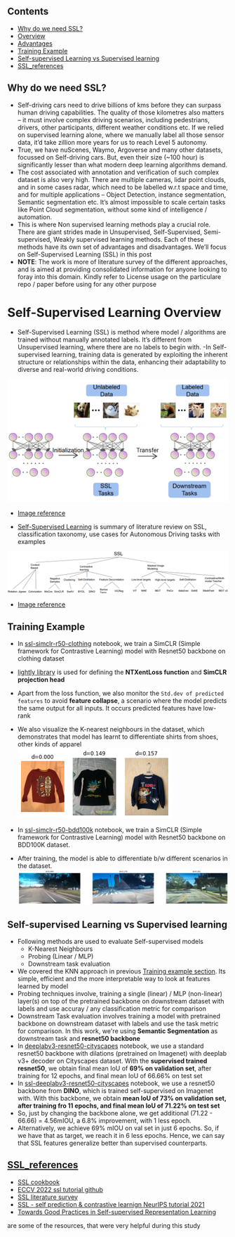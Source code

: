 ## Contents
- [Why do we need SSL?](#why-do-we-need-ssl)
- [Overview](#overview)
- [Advantages](#advantages)
- [Training Example](#training-example)
- [Self-supervised Learning vs Supervised learning](#cam2bev---deep-learning-example)
- [SSL_references](#ssl_references)


## Why do we need SSL?
- Self-driving cars need to drive billions of kms before they can surpass human driving capabilities. The quality of those kilometres also matters – it must involve complex driving scenarios, including  pedestrians, drivers, other participants, different weather conditions etc. If we relied on supervised learning alone, where we manually label all those sensor data, it’d take zillion more years for us to  reach Level 5 autonomy.
- True, we have nuScenes, Waymo, Argoverse and many other datasets, focussed on Self-driving cars. But, even their size (~100 hour) is significantly lesser than what modern deep learning algorithms demand. 
- The cost associated with annotation and verification of such complex dataset is also very high. There are multiple cameras, lidar point clouds, and in some cases radar, which need to be labelled w.r.t space and time, and for multiple applications – Object Detection, instance segmentation, Semantic 
segmentation etc. It’s almost impossible to scale certain tasks like Point Cloud segmentation, without some kind of intelligence / automation. 
- This is where Non supervised learning methods play a crucial role. There are giant strides made in Unsupervised, Self-Supervised, Semi-supervised, Weakly supervised learning methods. Each of these methods have its own set of advantages and disadvantages. We’ll focus on Self-Supervised Learning (SSL) in this post
- **NOTE**: The work is more of literature survey of the different approaches, and is aimed at providing consolidated information for anyone looking to foray into this domain. Kindly refer to License usage on the particulare repo / paper before using for any other purpose


# Self-Supervised Learning Overview
- Self-Supervised Learning (SSL) is method where model / algorithms are trained without manually annotated labels. It’s different from Unsupervised learning, where there are no labels to begin with. 
-In Self-supervised learning, training data is generated by exploiting the inherent structure or relationships within the data, enhancing their adaptability to diverse and real-world driving conditions.

![SSL_explanation](assets/SSL_explanation.png)
- [Image reference](https://arxiv.org/pdf/2301.05712.pdf)

- [Self-Supervised Learning](Self-Supervised-Learning.pdf) is summary of literature review on SSL, classification taxonomy, use cases for Autonomous Driving tasks with examples

![SSL classification Taxonomy](assets/SSL_classification.png)
- [Image reference](https://arxiv.org/pdf/2301.05712.pdf)

## Training Example
- In [ssl-simclr-r50-clothing](notebooks/ssl-simclr-r50-clothing.ipynb) notebook, we train a SimCLR (Simple framework for Contrastive Learning) model with Resnet50 backbone on clothing dataset
- [lightly library](https://github.com/lightly-ai/lightly) is used for defining the **NTXentLoss function** and **SimCLR projection head**
- Apart from the loss function, we also monitor the `Std.dev of predicted features` to avoid **feature collapse**, a scenario where the model predicts the same output for all inputs. It occurs predicted features have low-rank
- We also visualize the K-nearest neighbours in the dataset, which demonstrates that model has learnt to differentiate shirts from shoes, other kinds of apparel
![SimCLR_Clothing_KNN_output](assets/SimCLR_Clothing_KNN_output.png)

- In [ssl-simclr-r50-bdd100k](notebooks/ssl-simclr-r50-bdd100k.ipynb) notebook, we train a SimCLR (Simple framework for Contrastive Learning) model with Resnet50 backbone on BDD100K dataset. 
- After training, the model is able to differentiate b/w different scenarios in the dataset.
![SimCLR_BDD100k_KNN_output](assets/SimCLR_BDD100k_KNN_output.png)


## Self-supervised Learning vs Supervised learning
- Following methods are used to evaluate Self-supervised models
    - K-Nearest Neighbours
    - Probing (Linear / MLP)
    - Downstream task evaluation
- We covered the KNN approach in previous [Training example section](#training-example). Its simple, efficient and the more interpretable way to look at features learned by model
- Probing techniques involve, training a single (linear) / MLP (non-linear) layer(s) on top of the pretrained backbone on downstream dataset with labels and use accuray / any classification metric for comparison
- Downstream Task evaluation involves training a model with pretrained backbone on downstream dataset with labels and use the task metric for comparison. In this work, we're using **Semantic Segmentation** as downstream task and **resnet50 backbone**
- In [deeplabv3-resnet50-cityscapes](notebooks/deeplabv3-resnet50-cityscapes.ipynb) notebook, we use a standard resnet50 backbone with dilations (pretrained on Imagenet)  with deeplab v3+ decoder on Cityscapes dataset. With the **supervised trained resnet50**, we obtain final mean IoU of **69% on validation set**, after training for 12 epochs, and final mean IoU of 66.66% on test set
- In [ssl-deeplabv3-resnet50-cityscapes](notebooks/ssl-deeplabv3-resnet50-cityscapes.ipynb) notebook, we use a resnet50 backbone from **DINO**, which is trained self-supervised on Imagenet with. With this backbone, we obtain **mean IoU of 73% on validation set, after training fro 11 epochs, and final mean IoU of 71.22% on test set**
- So, just by changing the backbone alone, we get additional (71.22 - 66.66) = 4.56mIOU, a 6.8% improvement, with 1 less epoch.
- Alternatively, we achieve 69% mIOU on val set in just 6 epochs. So, if we have that as target, we reach it in 6 less epochs. Hence, we can say that SSL features generalize better than supervised counterparts.


## [SSL_references](SSL_references.md)
- [SSL cookbook](https://arxiv.org/pdf/2304.12210.pdf) 
- [ECCV 2022 ssl tutorial github](https://gidariss.github.io/ssl-on-wheels-eccv2022/)
- [SSL literature survey](https://arxiv.org/pdf/2301.05712.pdf)
- [SSL - self prediction & contrastive learnign NeurIPS tutorial 2021](https://nips.cc/media/neurips-2021/Slides/21895.pdf)
- [Towards Good Practices in Self-supervised Representation Learning](https://assets.amazon.science/f8/bb/520157fc4679984721dea85cc690/towards-good-practices-in-self-supervised-representation-learning.pdf) 

are some of the resources, that were very helpful during this study